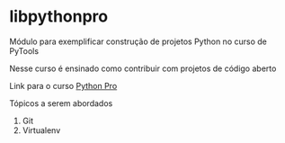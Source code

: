 # libpythonpro
Módulo para exemplificar construção de projetos Python no curso de PyTools

Nesse curso é ensinado como contribuir com projetos de código aberto

Link para o curso [Python Pro](https://www.python.pro.br)

Tópicos a serem abordados
1. Git
2. Virtualenv